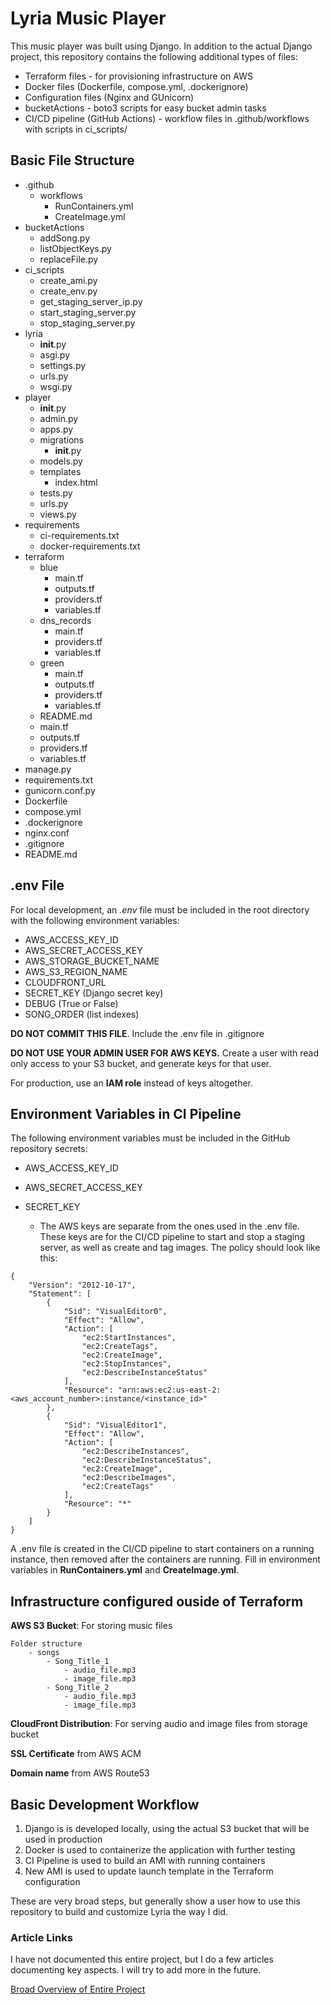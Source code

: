 # Lyria Music Player

This music player was built using Django. In addition to the actual Django project, this repository contains the following additional types of files:

- Terraform files - for provisioning infrastructure on AWS
- Docker files (Dockerfile, compose.yml, .dockerignore)
- Configuration files (Nginx and GUnicorn)
- bucketActions - boto3 scripts for easy bucket admin tasks
- CI/CD pipeline (GitHub Actions) - workflow files in .github/workflows with scripts in ci_scripts/

## Basic File Structure

- .github
    - workflows
        - RunContainers.yml
        - CreateImage.yml
- bucketActions
    - addSong.py
    - listObjectKeys.py
    - replaceFile.py
- ci_scripts
    - create_ami.py
    - create_env.py
    - get_staging_server_ip.py
    - start_staging_server.py
    - stop_staging_server.py  
- lyria
    - __init__.py
    - asgi.py
    - settings.py
    - urls.py
    - wsgi.py
- player
    - __init__.py
    - admin.py
    - apps.py
    - migrations
        - __init__.py
    - models.py
    - templates
        - index.html
    - tests.py
    - urls.py
    - views.py
- requirements
    - ci-requirements.txt
    - docker-requirements.txt
- terraform
    - blue
        - main.tf
        - outputs.tf
        - providers.tf
        - variables.tf
    - dns_records
        - main.tf
        - providers.tf
        - variables.tf
    - green
        - main.tf
        - outputs.tf
        - providers.tf
        - variables.tf
    - README.md
    - main.tf
    - outputs.tf
    - providers.tf
    - variables.tf
- manage.py
- requirements.txt
- gunicorn.conf.py
- Dockerfile
- compose.yml
- .dockerignore
- nginx.conf
- .gitignore
- README.md

## .env File
For local development, an _.env_ file must be included in the root directory with the following environment variables:

- AWS_ACCESS_KEY_ID
- AWS_SECRET_ACCESS_KEY
- AWS_STORAGE_BUCKET_NAME
- AWS_S3_REGION_NAME
- CLOUDFRONT_URL
- SECRET_KEY (Django secret key)
- DEBUG (True or False)
- SONG_ORDER (list indexes)

**DO NOT COMMIT THIS FILE**. Include the .env file in .gitignore

**DO NOT USE YOUR ADMIN USER FOR AWS KEYS.** Create a user with read only access to your S3 bucket, and generate keys for that user.  

For production, use an **IAM role** instead of keys altogether.

## Environment Variables in CI Pipeline
The following environment variables must be included in the GitHub repository secrets:
- AWS_ACCESS_KEY_ID
- AWS_SECRET_ACCESS_KEY
- SECRET_KEY

    - The AWS keys are separate from the ones used in the .env file. These keys are for the CI/CD pipeline to start and stop a staging server, as well as create and tag images. The policy should look like this:
```
{
    "Version": "2012-10-17",
    "Statement": [
        {
            "Sid": "VisualEditor0",
            "Effect": "Allow",
            "Action": [
                "ec2:StartInstances",
                "ec2:CreateTags",
                "ec2:CreateImage",
                "ec2:StopInstances",
                "ec2:DescribeInstanceStatus"
            ],
            "Resource": "arn:aws:ec2:us-east-2:<aws_account_number>:instance/<instance_id>"
        },
        {
            "Sid": "VisualEditor1",
            "Effect": "Allow",
            "Action": [
                "ec2:DescribeInstances",
                "ec2:DescribeInstanceStatus",
                "ec2:CreateImage",
                "ec2:DescribeImages",
                "ec2:CreateTags"
            ],
            "Resource": "*"
        }
    ]
}
```
A .env file is created in the CI/CD pipeline to start containers on a running instance, then removed after the containers are running. Fill in environment variables in **RunContainers.yml** and **CreateImage.yml**.

## Infrastructure configured ouside of Terraform
**AWS S3 Bucket**: For storing music files

    Folder structure
        - songs
            - Song_Title_1
                - audio_file.mp3
                - image_file.mp3
            - Song_Title_2
                - audio_file.mp3
                - image_file.mp3

**CloudFront Distribution**: For serving audio and image files from storage bucket

**SSL Certificate** from AWS ACM

**Domain name** from AWS Route53

## Basic Development Workflow ##

1. Django is is developed locally, using the actual S3 bucket that will be used in production
2. Docker is used to containerize the application with further testing
3. CI Pipeline is used to build an AMI with running containers
4. New AMI is used to update launch template in the Terraform configuration

These are very broad steps, but generally show a user how to use this repository to build and customize Lyria the way I did.

### Article Links
I have not documented this entire project, but I do a few articles documenting key aspects. I will try to add more in the future.

[Broad Overview of Entire Project](https://medium.com/towards-aws/a-convergence-of-devops-tools-leveraging-django-docker-terraform-and-aws-to-build-a-custom-902733aaed8f)

